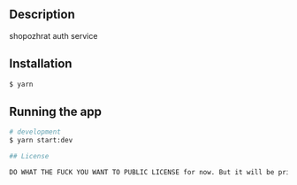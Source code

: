 ## Description

shopozhrat auth service

## Installation

```bash
$ yarn
```
## Running the app

```bash
# development
$ yarn start:dev

## License

DO WHAT THE FUCK YOU WANT TO PUBLIC LICENSE for now. But it will be private or PAY ME ALL MONEY IN THE WORLD FOR THIS license later
